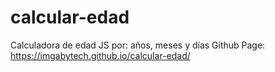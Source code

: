 # calcular-edad
Calculadora de edad JS por: años, meses y días 
Github Page: https://imgabytech.github.io/calcular-edad/
